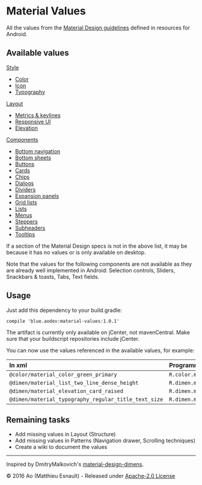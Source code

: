 Material Values
===============

All the values from the [Material Design guidelines](https://material.google.com) defined in resources for Android.


Available values
----------------

[Style](https://github.com/AoDevBlue/MaterialValues/tree/master/material-values/src/main/res-style/values)
- [Color](https://github.com/AoDevBlue/MaterialValues/blob/master/material-values/src/main/res-style/values/colors.xml)
- [Icon](https://github.com/AoDevBlue/MaterialValues/blob/master/material-values/src/main/res-style/values/icons.xml)
- [Typography](https://github.com/AoDevBlue/MaterialValues/blob/master/material-values/src/main/res-style/values/typography.xml)

[Layout](https://github.com/AoDevBlue/MaterialValues/tree/master/material-values/src/main/res-layout/values)
- [Metrics & keylines](https://github.com/AoDevBlue/MaterialValues/blob/master/material-values/src/main/res-layout/values/keylines.xml)
- [Responsive UI](https://github.com/AoDevBlue/MaterialValues/blob/master/material-values/src/main/res-layout/values/responsive.xml)
- [Elevation](https://github.com/AoDevBlue/MaterialValues/blob/master/material-values/src/main/res-layout/values/elevation.xml)

[Components](https://github.com/AoDevBlue/MaterialValues/tree/master/material-values/src/main/res-component/values)
- [Bottom navigation](https://github.com/AoDevBlue/MaterialValues/blob/master/material-values/src/main/res-component/values/bottom_navigation.xml)
- [Bottom sheets](https://github.com/AoDevBlue/MaterialValues/blob/master/material-values/src/main/res-component/values/bottom_sheet.xml)
- [Buttons](https://github.com/AoDevBlue/MaterialValues/blob/master/material-values/src/main/res-component/values/button.xml)
- [Cards](https://github.com/AoDevBlue/MaterialValues/blob/master/material-values/src/main/res-component/values/card.xml)
- [Chips](https://github.com/AoDevBlue/MaterialValues/blob/master/material-values/src/main/res-component/values/dialog.xml)
- [Dialogs](https://github.com/AoDevBlue/MaterialValues/blob/master/material-values/src/main/res-component/values/dialog.xml)
- [Dividers](https://github.com/AoDevBlue/MaterialValues/blob/master/material-values/src/main/res-component/values/divider.xml)
- [Expansion panels](https://github.com/AoDevBlue/MaterialValues/blob/master/material-values/src/main/res-component/values/expansion_panel.xml)
- [Grid lists](https://github.com/AoDevBlue/MaterialValues/blob/master/material-values/src/main/res-component/values/grid_list.xml)
- [Lists](https://github.com/AoDevBlue/MaterialValues/blob/master/material-values/src/main/res-component/values/list.xml)
- [Menus](https://github.com/AoDevBlue/MaterialValues/blob/master/material-values/src/main/res-component/values/menu.xml)
- [Steppers](https://github.com/AoDevBlue/MaterialValues/blob/master/material-values/src/main/res-component/values/stepper.xml)
- [Subheaders](https://github.com/AoDevBlue/MaterialValues/blob/master/material-values/src/main/res-component/values/subheader.xml)
- [Tooltips](https://github.com/AoDevBlue/MaterialValues/blob/master/material-values/src/main/res-component/values/tooltip.xml)


If a section of the Material Design specs is not in the above list, it may be because it has no values or is only available on desktop.

Note that the values for the following components are not available as they are already well implemented in Android: Selection controls, Sliders, Snackbars & toasts, Tabs, Text fields.


Usage
-----

Just add this dependency to your build.gradle:
```
compile 'blue.aodev:material-values:1.0.1'
```

The artifact is currently only available on jCenter, not mavenCentral.
Make sure that your buildscript repositories include jCenter.


You can now use the values referenced in the available values, for example:

| In xml | Programmatically (`blue.aodev.materialvalues.R`) |
| :--- | :--- |
| `@color/material_color_green_primary`                | `R.color.material_color_green_primary`
| `@dimen/material_list_two_line_dense_height`         | `R.dimen.material_list_two_line_dense_height`
| `@dimen/material_elevation_card_raised`              | `R.dimen.material_elevation_card_raised`
| `@dimen/material_typography_regular_title_text_size` | `R.dimen.material_typography_regular_title_text_size`


Remaining tasks
---------------

- Add missing values in Layout (Structure)
- Add missing values in Patterns (Navigation drawer, Scrolling techniques)
- Create a wiki to document the values


-----

Inspired by DmitryMalkovich's [material-design-dimens](https://github.com/DmitryMalkovich/material-design-dimens).

© 2016 Ao (Matthieu Esnault) - Released under [Apache-2.0 License](https://raw.githubusercontent.com/AoDevBlue/MaterialValues/master/LICENSE)

